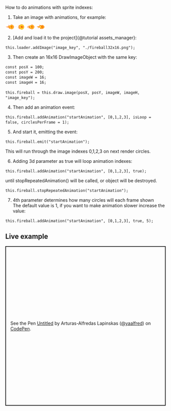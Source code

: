 How to do animations with sprite indexes:

1. Take an image with animations, for example:

![fireball](../tutorials/fireball32x16.png)

2. [Add and load it to the project]{@tutorial assets_manager}:
```
this.loader.addImage("image_key", "./fireball32x16.png");
```
3. Then create an 16x16 DrawImageObject with the same key:
```
const posX = 100;
const posY = 200;
const imageW = 16;
const imageH = 16;

this.fireball = this.draw.image(posX, posY, imageW, imageH, "image_key");
```
4. Then add an animation event: 
```
this.fireball.addAnimation("startAnimation", [0,1,2,3], isLoop = false, circlesPerFrame = 1);
```
5. And start it, emitting the event:
```
this.fireball.emit("startAnimation");
```
This will run through the image indexes 0,1,2,3 on next render circles.

6. Adding 3d parameter as true will loop animation indexes:
```
this.fireball.addAnimation("startAnimation", [0,1,2,3], true);
```
until stopRepeatedAnimation() will be called, or object will be destroyed.
```
this.fireball.stopRepeatedAnimation("startAnimation");
```
7. 4th parameter determines how many circles will each frame shown <br />
  The default value is 1, if you want to make animation slower increase the value:
```
this.fireball.addAnimation("startAnimation", [0,1,2,3], true, 5);
```

## Live example
<p class="codepen" data-height="500" data-default-tab="js,result" data-slug-hash="zYeQoGY" data-user="yaalfred" style="height: 500px; box-sizing: border-box; display: flex; align-items: center; justify-content: center; border: 2px solid; margin: 1em 0; padding: 1em;">
  <span>See the Pen <a href="https://codepen.io/yaalfred/pen/zYeQoGY">
  Untitled</a> by Arturas-Alfredas Lapinskas (<a href="https://codepen.io/yaalfred">@yaalfred</a>)
  on <a href="https://codepen.io">CodePen</a>.</span>
</p>
<script async src="https://cpwebassets.codepen.io/assets/embed/ei.js"></script>